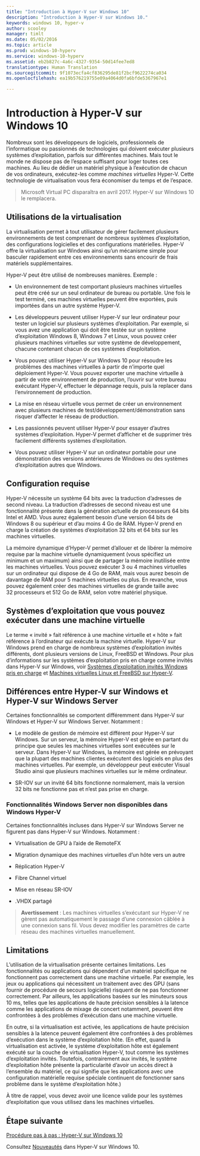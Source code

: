 ```yaml
---
title: "Introduction à Hyper-V sur Windows 10"
description: "Introduction à Hyper-V sur Windows 10."
keywords: windows 10, hyper-v
author: scooley
manager: timlt
ms.date: 05/02/2016
ms.topic: article
ms.prod: windows-10-hyperv
ms.service: windows-10-hyperv
ms.assetid: eb2b827c-4a6c-4327-9354-50d14fee7ed8
translationtype: Human Translation
ms.sourcegitcommit: 9f1073ecfa4cf836295de81f2bcf9622274ca034
ms.openlocfilehash: ea19b576219755e09a4064d0fa6bfde5367967e1

---
```


# Introduction à Hyper-V sur Windows 10

Nombreux sont les développeurs de logiciels, professionnels de l’informatique ou passionnés de technologies qui doivent exécuter plusieurs systèmes d’exploitation, parfois sur différentes machines. Mais tout le monde ne dispose pas de l’espace suffisant pour loger toutes ces machines. Au lieu de dédier un matériel physique à l’exécution de chacun de vos ordinateurs, exécutez-les comme *machines virtuelles* Hyper-V. Cette technologie de virtualisation vous fera économiser du temps et de l’espace.

> Microsoft Virtual PC disparaîtra en avril 2017. Hyper-V sur Windows 10 le remplacera. 

## Utilisations de la virtualisation
La virtualisation permet à tout utilisateur de gérer facilement plusieurs environnements de test comprenant de nombreux systèmes d’exploitation, des configurations logicielles et des configurations matérielles.  Hyper-V offre la virtualisation sur Windows ainsi qu’un mécanisme simple pour basculer rapidement entre ces environnements sans encourir de frais matériels supplémentaires.    

Hyper-V peut être utilisé de nombreuses manières. Exemple :

- Un environnement de test comportant plusieurs machines virtuelles peut être créé sur un seul ordinateur de bureau ou portable. Une fois le test terminé, ces machines virtuelles peuvent être exportées, puis importées dans un autre système Hyper-V.

- Les développeurs peuvent utiliser Hyper-V sur leur ordinateur pour tester un logiciel sur plusieurs systèmes d’exploitation. Par exemple, si vous avez une application qui doit être testée sur un système d’exploitation Windows 8, Windows 7 et Linux, vous pouvez créer plusieurs machines virtuelles sur votre système de développement, chacune contenant chacun de ces systèmes d’exploitation.

- Vous pouvez utiliser Hyper-V sur Windows 10 pour résoudre les problèmes des machines virtuelles à partir de n’importe quel déploiement Hyper-V. Vous pouvez exporter une machine virtuelle à partir de votre environnement de production, l’ouvrir sur votre bureau exécutant Hyper-V, effectuer le dépannage requis, puis la replacer dans l’environnement de production. 

- La mise en réseau virtuelle vous permet de créer un environnement avec plusieurs machines de test/développement/démonstration sans risquer d’affecter le réseau de production.

- Les passionnés peuvent utiliser Hyper-V pour essayer d’autres systèmes d’exploitation. Hyper-V permet d’afficher et de supprimer très facilement différents systèmes d’exploitation.

- Vous pouvez utiliser Hyper-V sur un ordinateur portable pour une démonstration des versions antérieures de Windows ou des systèmes d’exploitation autres que Windows. 


## Configuration requise
Hyper-V nécessite un système 64 bits avec la traduction d’adresses de second niveau. La traduction d’adresses de second niveau est une fonctionnalité présente dans la génération actuelle de processeurs 64 bits Intel et AMD. Vous aurez également besoin d’une version 64 bits de Windows 8 ou supérieur et d’au moins 4 Go de RAM. Hyper-V prend en charge la création de systèmes d’exploitation 32 bits et 64 bits sur les machines virtuelles.

La mémoire dynamique d’Hyper-V permet d’allouer et de libérer la mémoire requise par la machine virtuelle dynamiquement (vous spécifiez un minimum et un maximum) ainsi que de partager la mémoire inutilisée entre les machines virtuelles. Vous pouvez exécuter 3 ou 4 machines virtuelles sur un ordinateur qui dispose de 4 Go de RAM, mais vous aurez besoin de davantage de RAM pour 5 machines virtuelles ou plus. En revanche, vous pouvez également créer des machines virtuelles de grande taille avec 32 processeurs et 512 Go de RAM, selon votre matériel physique.

## Systèmes d’exploitation que vous pouvez exécuter dans une machine virtuelle
Le terme « invité » fait référence à une machine virtuelle et « hôte » fait référence à l’ordinateur qui exécute la machine virtuelle. Hyper-V sur Windows prend en charge de nombreux systèmes d’exploitation invités différents, dont plusieurs versions de Linux, FreeBSD et Windows. Pour plus d’informations sur les systèmes d’exploitation pris en charge comme invités dans Hyper-V sur Windows, voir [Systèmes d’exploitation invités Windows pris en charge](supported_guest_os.md) et [Machines virtuelles Linux et FreeBSD sur Hyper-V](https://technet.microsoft.com/library/dn531030.aspx). 

## Différences entre Hyper-V sur Windows et Hyper-V sur Windows Server
Certaines fonctionnalités se comportent différemment dans Hyper-V sur Windows et Hyper-V sur Windows Server. Notamment :

- Le modèle de gestion de mémoire est différent pour Hyper-V sur Windows. Sur un serveur, la mémoire Hyper-V est gérée en partant du principe que seules les machines virtuelles sont exécutées sur le serveur. Dans Hyper-V sur Windows, la mémoire est gérée en prévoyant que la plupart des machines clientes exécutent des logiciels en plus des machines virtuelles. Par exemple, un développeur peut exécuter Visual Studio ainsi que plusieurs machines virtuelles sur le même ordinateur.

- SR-IOV sur un invité 64 bits fonctionne normalement, mais la version 32 bits ne fonctionne pas et n’est pas prise en charge.

### Fonctionnalités Windows Server non disponibles dans Windows Hyper-V
Certaines fonctionnalités incluses dans Hyper-V sur Windows Server ne figurent pas dans Hyper-V sur Windows. Notamment :

- Virtualisation de GPU à l’aide de RemoteFX 

- Migration dynamique des machines virtuelles d’un hôte vers un autre

- Réplication Hyper-V

- Fibre Channel virtuel

- Mise en réseau SR-IOV

- .VHDX partagé

> **Avertissement** : Les machines virtuelles s’exécutant sur Hyper-V ne gèrent pas automatiquement le passage d’une connexion câblée à une connexion sans fil. Vous devez modifier les paramètres de carte réseau des machines virtuelles manuellement.

## Limitations
L’utilisation de la virtualisation présente certaines limitations. Les fonctionnalités ou applications qui dépendent d’un matériel spécifique ne fonctionnent pas correctement dans une machine virtuelle. Par exemple, les jeux ou applications qui nécessitent un traitement avec des GPU (sans fournir de procédure de secours logicielle) risquent de ne pas fonctionner correctement. Par ailleurs, les applications basées sur les minuteurs sous 10 ms, telles que les applications de haute précision sensibles à la latence comme les applications de mixage de concert notamment, peuvent être confrontées à des problèmes d’exécution dans une machine virtuelle.

En outre, si la virtualisation est activée, les applications de haute précision sensibles à la latence peuvent également être confrontées à des problèmes d’exécution dans le système d’exploitation hôte. (En effet, quand la virtualisation est activée, le système d’exploitation hôte est également exécuté sur la couche de virtualisation Hyper-V, tout comme les systèmes d’exploitation invités. Toutefois, contrairement aux invités, le système d’exploitation hôte présente la particularité d’avoir un accès direct à l’ensemble du matériel, ce qui signifie que les applications avec une configuration matérielle requise spéciale continuent de fonctionner sans problème dans le système d’exploitation hôte.)

À titre de rappel, vous devez avoir une licence valide pour les systèmes d’exploitation que vous utilisez dans les machines virtuelles.

## Étape suivante
[Procédure pas à pas : Hyper-V sur Windows 10](..\quick_start\walkthrough.md) 

Consultez [Nouveautés](whats_new.md) dans Hyper-V sur Windows 10.




<!--HONumber=Jun16_HO4-->



